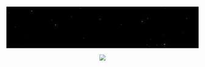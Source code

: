 <p align="center" width="200">
  <img src="https://github.com/ulugbekivich/ulugbekivich/blob/main/github.gif" alt="Hi, I'm Shaydullayev 👋">
</p>

<p align="center" >
  <a href="https://github.com/ulugbekivich/github-readme-stats"> 
      <img  src="[dfdf](https://github-readme-stats.vercel.app/api?username=ulugbekivich&&show_icons=true&theme=dark)"/>
  </a>
</p>
